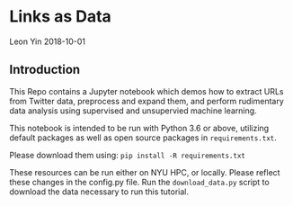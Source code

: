 # Links as Data
Leon Yin 2018-10-01

## Introduction
This Repo contains a Jupyter notebook which demos how to extract URLs from Twitter data, preprocess and expand them, and perform rudimentary data analysis using supervised and unsupervied machine learning.

This notebook is intended to be run with Python 3.6 or above, utilizing default packages as well as open source packages in `requirements.txt`.

Please download them using:
```pip install -R requirements.txt```

These resources can be run either on NYU HPC, or locally.
Please reflect these changes in the config.py file. Run the `download_data.py` script to download the data necessary to run this tutorial.